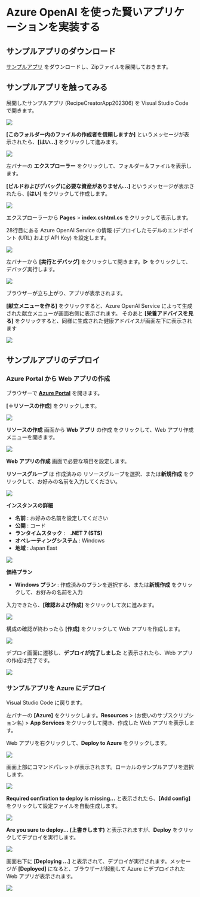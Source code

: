 # Azure OpenAI を使った賢いアプリケーションを実装する

## サンプルアプリのダウンロード

[サンプルアプリ](https://github.com/ayako/BuildJapan2023AOAIDemo/blob/main/RecipeCreatorApp202306.zip) をダウンロードし、Zipファイルを展開しておきます。

## サンプルアプリを触ってみる

展開したサンプルアプリ (RecipeCreatorApp202306) を Visual Studio Code で開きます。

![](./img/SampleApp01.png)

**[このフォルダー内のファイルの作成者を信頼しますか]** というメッセージが表示されたら、**[はい...]** をクリックして進みます。

![](./img/SampleApp02.png)

左バナーの **エクスプローラー** をクリックして、フォルダー＆ファイルを表示します。

**[ビルドおよびデバッグに必要な資産がありません...]** というメッセージが表示されたら、**[はい]** をクリックして作成します。

![](./img/SampleApp03.png)

エクスプローラーから **Pages** > **index.cshtml.cs** をクリックして表示します。 

28行目にある Azure OpenAI Service の情報 (デプロイしたモデルのエンドポイント (URL) および API Key) を設定します。

![](./img/SampleApp04.png)

左バナーから **[実行とデバッグ]** をクリックして開きます。**▷** をクリックして、デバッグ実行します。

![](./img/SampleApp05.png)

ブラウザーが立ち上がり、アプリが表示されます。

**[献立メニューを作る]** をクリックすると、Azure OpenAI Service によって生成された献立メニューが画面右側に表示されます。
そのあと **[栄養アドバイスを見る]** をクリックすると、同様に生成された健康アドバイスが画面左下に表示されます

![](./img/SampleApp06.png)

## サンプルアプリのデプロイ

### Azure Portal から Web アプリの作成

ブラウザーで **[Azure Portal](https://portal.azure.com)** を開きます。

**[＋リソースの作成]** をクリックします。

![](./img/CreateWebApp01.png)

**リソースの作成** 画面から **Web アプリ** の作成 をクリックして、Web アプリ作成メニューを開きます。

![](./img/CreateWebApp02.png)

**Web アプリの作成** 画面で必要な項目を設定します。

**リソースグループ** は 作成済みの リソースグループを選択、または**新規作成** をクリックして、お好みの名前を入力してください。

![](./img/CreateWebApp03.png)

**インスタンスの詳細**

- **名前** : お好みの名前を設定してください
- **公開** : コード
- **ランタイムスタック** :　**.NET 7 (STS)**
- **オペレーティングシステム** : Windows
- **地域** : Japan East

![](./img/CreateWebApp04.png)

**価格プラン**

- **Windows プラン** : 作成済みのプランを選択する、または**新規作成** をクリックして、お好みの名前を入力

入力できたら、**[確認および作成]** をクリックして次に進みます。

![](./img/CreateWebApp05.png)

構成の確認が終わったら **[作成]** をクリックして Web アプリを作成します。

![](./img/CreateWebApp06.png)

デプロイ画面に遷移し、**デプロイが完了しました** と表示されたら、Web アプリの作成は完了です。

![](./img/CreateWebApp07.png)

### サンプルアプリを Azure にデプロイ

Visual Studio Code に戻ります。
 
左バナーの **[Azure]** をクリックします。**Resources** > (お使いのサブスクリプション名) > **App Services** をクリックして開き、作成した Web アプリを表示します。

Web アプリを右クリックして、**Deploy to Azure** をクリックします。

![](./img/DeployToAzure01.png)

画面上部にコマンドパレットが表示されます。ローカルのサンプルアプリを選択します。

![](./img/DeployToAzure02.png)

**Required confiration to deploy is missing...** と表示されたら、**[Add config]** をクリックして設定ファイルを自動生成します。

![](./img/DeployToAzure03.png)

**Are you sure to deploy... (上書きします)** と表示されますが、**Deploy** をクリックしてデプロイを実行します。

![](./img/DeployToAzure04.png)

画面右下に **[Deploying ...]** と表示されて、デプロイが実行されます。メッセージが **[Deployed]** になると、ブラウザーが起動して Azure にデプロイされた Web アプリが表示されます。

![](./img/DeployToAzure05.png)
